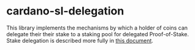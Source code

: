 # cardano-sl-delegation

This library implements the mechanisms by which a holder of coins can delegate
their their stake to a staking pool for delegated Proof-of-Stake. Stake delegation
is described more fully in [this document](https://cardanodocs.com/technical/delegation/).


